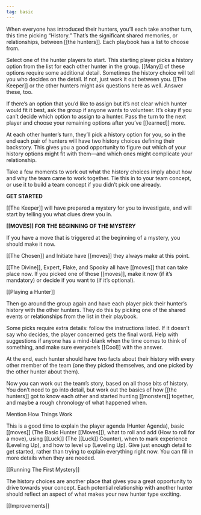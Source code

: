 ```yaml
---
tag: basic
---
```

When everyone has introduced their hunters, you’ll each take another turn, this time picking “History.” That’s the significant shared memories, or relationships, between [[the hunters]]. Each playbook has a list to choose from.

Select one of the hunter players to start. This starting player picks a history option from the list for each other hunter in the group. [[Many]] of these options require some additional detail. Sometimes the history choice will tell you who decides on the detail. If not, just work it out between you. [[The Keeper]] or the other hunters might ask questions here as well. Answer these, too.

If there’s an option that you’d like to assign but it’s not clear which hunter would fit it best, ask the group if anyone wants to volunteer. It’s okay if you can’t decide which option to assign to a hunter. Pass the turn to the next player and choose your remaining options after you’ve [[learned]] more.

At each other hunter’s turn, they’ll pick a history option for you, so in the end each pair of hunters will have two history choices defining their backstory. This gives you a good opportunity to figure out which of your history options might fit with them—and which ones might complicate your relationship.

Take a few moments to work out what the history choices imply about how and why the team came to work together. Tie this in to your team concept, or use it to build a team concept if you didn’t pick one already.

**GET STARTED**

[[The Keeper]] will have prepared a mystery for you to investigate, and will start by telling you what clues drew you in.

**[[MOVES]] FOR THE BEGINNING OF THE MYSTERY**

If you have a move that is triggered at the beginning of a mystery, you should make it now.

[[The Chosen]] and Initiate have [[moves]] they always make at this point.

[[The Divine]], Expert, Flake, and Spooky all have [[moves]] that can take place now. If you picked one of those [[moves]], make it now (if it’s mandatory) or decide if you want to (if it’s optional).

[[Playing a Hunter]]

Then go around the group again and have each player pick their hunter’s history with the other hunters. They do this by picking one of the shared events or relationships from the list in their playbook.

Some picks require extra details: follow the instructions listed. If it doesn’t say who decides, the player concerned gets the final word. Help with suggestions if anyone has a mind-blank when the time comes to think of something, and make sure everyone’s [[Cool]] with the answer.

At the end, each hunter should have two facts about their history with every other member of the team (one they picked themselves, and one picked by the other hunter about them).

Now you can work out the team’s story, based on all those bits of history. You don’t need to go into detail, but work out the basics of how [[the hunters]] got to know each other and started hunting [[monsters]] together, and maybe a rough chronology of what happened when.

Mention How Things Work

This is a good time to explain the player agenda (Hunter Agenda), basic [[moves]] (The Basic Hunter [[Moves]]), what to roll and add (How to roll for a move), using [[Luck]] (The [[Luck]] Counter), when to mark experience (Leveling Up), and how to level up (Leveling Up). Give just enough detail to get started, rather than trying to explain everything right now. You can fill in more details when they are needed.

[[Running The First Mystery]]

The history choices are another place that gives you a great opportunity to drive towards your concept. Each potential relationship with another hunter should reflect an aspect of what makes your new hunter type exciting.

[[Improvements]]
